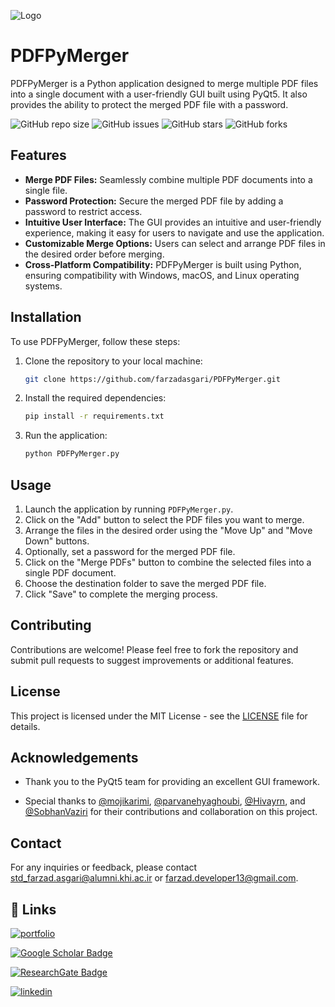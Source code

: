 
![Logo](https://github.com/farzadasgari/PDFPyMerger/blob/main/Icons/README%20Logo.png?raw=true)


# PDFPyMerger

PDFPyMerger is a Python application designed to merge multiple PDF files into a single document with a user-friendly GUI built using PyQt5. It also provides the ability to protect the merged PDF file with a password.


![GitHub repo size](https://img.shields.io/github/repo-size/farzadasgari/PDFPyMerger)
![GitHub issues](https://img.shields.io/github/issues/farzadasgari/PDFPyMerger)
![GitHub stars](https://img.shields.io/github/stars/farzadasgari/PDFPyMerger)
![GitHub forks](https://img.shields.io/github/forks/farzadasgari/PDFPyMerger)

## Features

- **Merge PDF Files:** Seamlessly combine multiple PDF documents into a single file.
- **Password Protection:** Secure the merged PDF file by adding a password to restrict access.
- **Intuitive User Interface:** The GUI provides an intuitive and user-friendly experience, making it easy for users to navigate and use the application.
- **Customizable Merge Options:** Users can select and arrange PDF files in the desired order before merging.
- **Cross-Platform Compatibility:** PDFPyMerger is built using Python, ensuring compatibility with Windows, macOS, and Linux operating systems.


## Installation

To use PDFPyMerger, follow these steps:

1. Clone the repository to your local machine:

   ```bash
   git clone https://github.com/farzadasgari/PDFPyMerger.git
   ```

2. Install the required dependencies:

   ```bash
   pip install -r requirements.txt
   ```

3. Run the application:

   ```bash
   python PDFPyMerger.py
   ```

## Usage

1. Launch the application by running `PDFPyMerger.py`.
2. Click on the "Add" button to select the PDF files you want to merge.
3. Arrange the files in the desired order using the "Move Up" and "Move Down" buttons.
4. Optionally, set a password for the merged PDF file.
5. Click on the "Merge PDFs" button to combine the selected files into a single PDF document.
6. Choose the destination folder to save the merged PDF file.
7. Click "Save" to complete the merging process.

## Contributing

Contributions are welcome! Please feel free to fork the repository and submit pull requests to suggest improvements or additional features.

## License
This project is licensed under the MIT License - see the [LICENSE](https://github.com/farzadasgari/PDFPyMerger/blob/main/LICENSE) file for details.

## Acknowledgements

- Thank you to the PyQt5 team for providing an excellent GUI framework.

- Special thanks to [@mojikarimi](https://github.com/mojikarimi), [@parvanehyaghoubi](https://github.com/parvanehyaghoubi), [@Hivayrn](https://github.com/Hivayrn), and [@SobhanVaziri](https://github.com/SobhanVaziri) for their contributions and collaboration on this project.

## Contact

For any inquiries or feedback, please contact std_farzad.asgari@alumni.khi.ac.ir or farzad.developer13@gmail.com.

## 🔗 Links
[![portfolio](https://img.shields.io/badge/my_portfolio-000?style=for-the-badge&logo=ko-fi&logoColor=white)](https://farzadasgari.ir/)

[![Google Scholar Badge](https://img.shields.io/badge/Google%20Scholar-4285F4?logo=googlescholar&logoColor=fff&style=for-the-badge)](https://scholar.google.com/citations?user=Rhue_kkAAAAJ&hl=en)

[![ResearchGate Badge](https://img.shields.io/badge/ResearchGate-0CB?logo=researchgate&logoColor=fff&style=for-the-badge)](https://www.researchgate.net/profile/Farzad-Asgari)

[![linkedin](https://img.shields.io/badge/linkedin-0A66C2?style=for-the-badge&logo=linkedin&logoColor=white)](https://www.linkedin.com/in/farzad-asgari-5a90942b2/)
